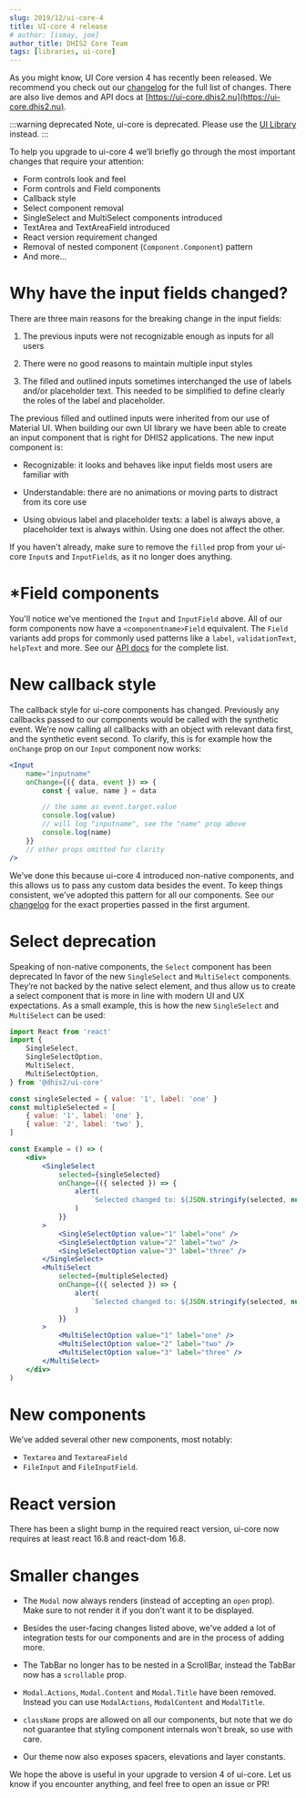 ```yaml
---
slug: 2019/12/ui-core-4
title: UI-core 4 release
# author: [ismay, joe]
author_title: DHIS2 Core Team
tags: [libraries, ui-core]
---
```


As you might know, UI Core version 4 has recently been released. We
recommend you check out our
[changelog](https://github.com/dhis2/ui-core/blob/master/CHANGELOG.md)
for the full list of changes. There are also live demos and API docs at
[https://ui-core.dhis2.nu](https://ui-core.dhis2.nu).

:::warning deprecated
Note, ui-core is deprecated. Please use the [UI Library](https://ui.dhis2.nu) instead.
:::


<!--truncate-->

To help you upgrade to ui-core 4 we’ll briefly go through the most
important changes that require your attention:

-   Form controls look and feel
-   Form controls and Field components
-   Callback style
-   Select component removal
-   SingleSelect and MultiSelect components introduced
-   TextArea and TextAreaField introduced
-   React version requirement changed
-   Removal of nested component (`Component.Component`) pattern
-   And more...

# Why have the input fields changed?

There are three main reasons for the breaking change in the input fields:

1. The previous inputs were not recognizable enough as inputs for all
   users

2. There were no good reasons to maintain multiple input styles

3. The filled and outlined inputs sometimes interchanged the use of
   labels and/or placeholder text. This needed to be simplified to
   define clearly the roles of the label and placeholder.

The previous filled and outlined inputs were inherited from our use of
Material UI. When building our own UI library we have been able to
create an input component that is right for DHIS2 applications. The new
input component is:

-   Recognizable: it looks and behaves like input fields most users are
    familiar with

-   Understandable: there are no animations or moving parts to distract
    from its core use

-   Using obvious label and placeholder texts: a label is always above, a
    placeholder text is always within. Using one does not affect the
    other.

If you haven't already, make sure to remove the `filled` prop from your
ui-core `Input`s and `InputField`s, as it no longer does anything.

# \*Field components

You'll notice we've mentioned the `Input` and `InputField` above. All of
our form components now have a `<componentname>Field` equivalent. The
`Field` variants add props for commonly used patterns like a `label`,
`validationText`, `helpText` and more. See our [API
docs](https://ui-core.dhis2.nu/#/api) for the complete list.

# New callback style

The callback style for ui-core components has changed. Previously any
callbacks passed to our components would be called with the synthetic
event. We’re now calling all callbacks with an object with relevant data
first, and the synthetic event second. To clarify, this is for example
how the `onChange` prop on our `Input` component now works:

```jsx
<Input
    name="inputname"
    onChange={({ data, event }) => {
        const { value, name } = data

        // the same as event.target.value
        console.log(value)
        // will log "inputname", see the "name" prop above
        console.log(name)
    }}
    // other props omitted for clarity
/>
```

We’ve done this because ui-core 4 introduced non-native components, and
this allows us to pass any custom data besides the event. To keep things
consistent, we’ve adopted this pattern for all our components. See our
[changelog](https://github.com/dhis2/ui-core/blob/master/CHANGELOG.md#breaking-changes)
for the exact properties passed in the first argument.

# Select deprecation

Speaking of non-native components, the `Select` component has been
deprecated In favor of the new `SingleSelect` and `MultiSelect`
components. They’re not backed by the native select element, and thus
allow us to create a select component that is more in line with modern
UI and UX expectations. As a small example, this is how the new
`SingleSelect` and `MultiSelect` can be used:

```jsx
import React from 'react'
import {
    SingleSelect,
    SingleSelectOption,
    MultiSelect,
    MultiSelectOption,
} from '@dhis2/ui-core'

const singleSelected = { value: '1', label: 'one' }
const multipleSelected = [
    { value: '1', label: 'one' },
    { value: '2', label: 'two' },
]

const Example = () => (
    <div>
        <SingleSelect
            selected={singleSelected}
            onChange={({ selected }) => {
                alert(
                    `Selected changed to: ${JSON.stringify(selected, null, 2)}`
                )
            }}
        >
            <SingleSelectOption value="1" label="one" />
            <SingleSelectOption value="2" label="two" />
            <SingleSelectOption value="3" label="three" />
        </SingleSelect>
        <MultiSelect
            selected={multipleSelected}
            onChange={({ selected }) => {
                alert(
                    `Selected changed to: ${JSON.stringify(selected, null, 2)}`
                )
            }}
        >
            <MultiSelectOption value="1" label="one" />
            <MultiSelectOption value="2" label="two" />
            <MultiSelectOption value="3" label="three" />
        </MultiSelect>
    </div>
)
```

# New components

We’ve added several other new components, most notably:

-   `Textarea` and `TextareaField`
-   `FileInput` and `FileInputField`.

# React version

There has been a slight bump in the required react version, ui-core now
requires at least react 16.8 and react-dom 16.8.

# Smaller changes

-   The `Modal` now always renders (instead of accepting an `open` prop).
    Make sure to not render it if you don't want it to be displayed.

-   Besides the user-facing changes listed above, we've added a lot of
    integration tests for our components and are in the process of adding
    more.

-   The TabBar no longer has to be nested in a ScrollBar, instead the
    TabBar now has a `scrollable` prop.

-   `Modal.Actions`, `Modal.Content` and `Modal.Title` have been removed.
    Instead you can use `ModalActions`, `ModalContent` and `ModalTitle`.

-   `className` props are allowed on all our components, but note that we
    do not guarantee that styling component internals won't break, so use
    with care.

-   Our theme now also exposes spacers, elevations and layer constants.

We hope the above is useful in your upgrade to version 4 of ui-core. Let
us know if you encounter anything, and feel free to open an issue or PR!
